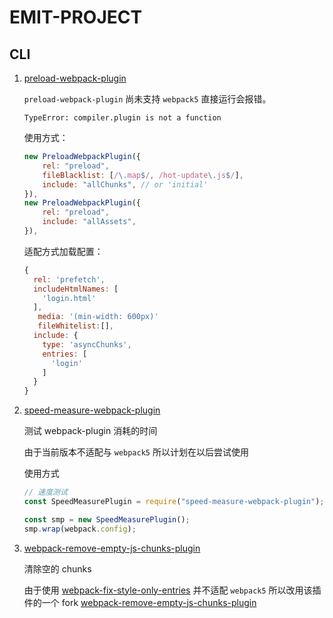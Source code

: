 # EMIT-PROJECT

## CLI

1.  [preload-webpack-plugin](https://www.npmjs.com/package/preload-webpack-plugin)

    `preload-webpack-plugin` 尚未支持 `webpack5` 直接运行会报错。

    ```shell
    TypeError: compiler.plugin is not a function
    ```

    使用方式：

    ```js
    new PreloadWebpackPlugin({
        rel: "preload",
        fileBlacklist: [/\.map$/, /hot-update\.js$/],
        include: "allChunks", // or 'initial'
    }),
    new PreloadWebpackPlugin({
        rel: "preload",
        include: "allAssets",
    }),
    ```

    适配方式加载配置：

    ```js
    {
      rel: 'prefetch',
      includeHtmlNames: [
        'login.html'
      ],
       media: '(min-width: 600px)'
       fileWhitelist:[],
      include: {
        type: 'asyncChunks',
        entries: [
          'login'
        ]
      }
    }
    ```

2.  [speed-measure-webpack-plugin](https://www.npmjs.com/package/speed-measure-webpack-plugin)

    测试 webpack-plugin 消耗的时间

    由于当前版本不适配与 `webpack5` 所以计划在以后尝试使用

    使用方式

    ```js
    // 速度测试
    const SpeedMeasurePlugin = require("speed-measure-webpack-plugin");

    const smp = new SpeedMeasurePlugin();
    smp.wrap(webpack.config);
    ```

3.  [webpack-remove-empty-js-chunks-plugin](https://www.npmjs.com/package/webpack-remove-empty-js-chunks-plugin)

    清除空的 chunks

    由于使用 [webpack-fix-style-only-entries](https://www.npmjs.com/package/webpack-fix-style-only-entries) 并不适配 `webpack5` 所以改用该插件的一个 fork [webpack-remove-empty-js-chunks-plugin](https://www.npmjs.com/package/webpack-remove-empty-js-chunks-plugin)
